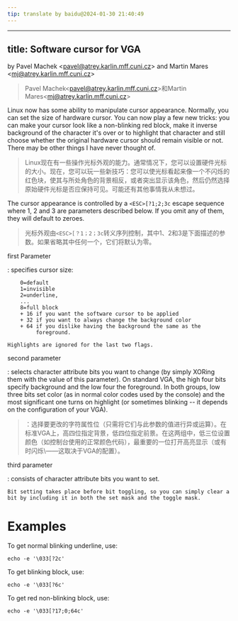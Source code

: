 ```yaml
---
tip: translate by baidu@2024-01-30 21:40:49
---
```

---
title: Software cursor for VGA
---


by Pavel Machek \<<pavel@atrey.karlin.mff.cuni.cz>\> and Martin Mares \<<mj@atrey.karlin.mff.cuni.cz>\>

> Pavel Machek\<<pavel@atrey.karlin.mff.cuni.cz>\>和Martin Mares\<<mj@atrey.karlin.mff.cuni.cz>\>


Linux now has some ability to manipulate cursor appearance. Normally, you can set the size of hardware cursor. You can now play a few new tricks: you can make your cursor look like a non-blinking red block, make it inverse background of the character it\'s over or to highlight that character and still choose whether the original hardware cursor should remain visible or not. There may be other things I have never thought of.

> Linux现在有一些操作光标外观的能力。通常情况下，您可以设置硬件光标的大小。现在，您可以玩一些新技巧：您可以使光标看起来像一个不闪烁的红色块，使其与所处角色的背景相反，或者突出显示该角色，然后仍然选择原始硬件光标是否应保持可见。可能还有其他事情我从未想过。


The cursor appearance is controlled by a `<ESC>[?1;2;3c` escape sequence where 1, 2 and 3 are parameters described below. If you omit any of them, they will default to zeroes.

> 光标外观由`<ESC>[？1；2；3c`转义序列控制，其中1、2和3是下面描述的参数。如果省略其中任何一个，它们将默认为零。

first Parameter

:   specifies cursor size:

        0=default
        1=invisible
        2=underline,
        ...
        8=full block
        + 16 if you want the software cursor to be applied
        + 32 if you want to always change the background color
        + 64 if you dislike having the background the same as the
             foreground.

    Highlights are ignored for the last two flags.

second parameter


:   selects character attribute bits you want to change (by simply XORing them with the value of this parameter). On standard VGA, the high four bits specify background and the low four the foreground. In both groups, low three bits set color (as in normal color codes used by the console) and the most significant one turns on highlight (or sometimes blinking \-- it depends on the configuration of your VGA).

> ：选择要更改的字符属性位（只需将它们与此参数的值进行异或运算）。在标准VGA上，高四位指定背景，低四位指定前景。在这两组中，低三位设置颜色（如控制台使用的正常颜色代码），最重要的一位打开高亮显示（或有时闪烁\——这取决于VGA的配置）。

third parameter

:   consists of character attribute bits you want to set.

    Bit setting takes place before bit toggling, so you can simply clear a bit by including it in both the set mask and the toggle mask.

# Examples

To get normal blinking underline, use:

    echo -e '\033[?2c'

To get blinking block, use:

    echo -e '\033[?6c'

To get red non-blinking block, use:

    echo -e '\033[?17;0;64c'
